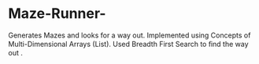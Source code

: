 # Maze-Runner-
Generates Mazes and looks for a way out. 
Implemented using Concepts of Multi-Dimensional Arrays (List). 
Used Breadth First Search to ﬁnd the way out . 
